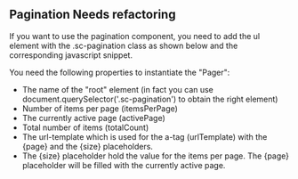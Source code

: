 <h2>Pagination <span class="status refactor">Needs refactoring</span></h2>

If you want to use the pagination component, you need to add the ul element with the .sc-pagination class as shown below and the corresponding javascript snippet.

You need the following properties to instantiate the "Pager":

* The name of the "root" element (in fact you can use document.querySelector('.sc-pagination') to obtain the right element)
* Number of items per page (itemsPerPage)
* The currently active page (activePage)
* Total number of items (totalCount)
* The url-template which is used for the a-tag (urlTemplate) with the {page} and the {size} placeholders.
* The {size} placeholder hold the value for the items per page. The {page} placeholder will be filled with the currently active page.

<script>
window.onload = function(){
 (function ($) {
 var paginationElement = document.querySelector('.sc-pagination'),
 itemsPerPage = 20,
 activePage = 1,
 totalCount = 800,
 urlTemplate = 'http://www.autoscout24.com/listWithPagination?page={page}&size={size}';
 
 if (paginationElement) {
 new Pager(paginationElement, itemsPerPage, activePage, totalCount, urlTemplate);
 }
 })(window.Zepto);
 }
</script>
